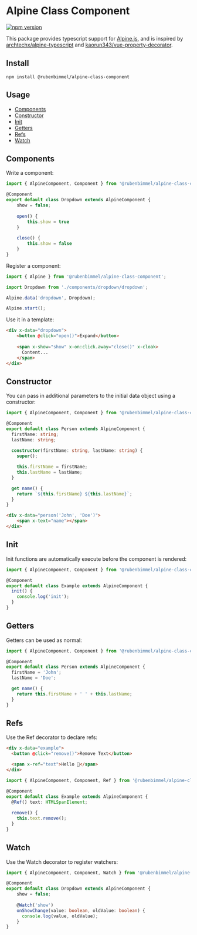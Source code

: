 # Alpine Class Component

[![npm version](https://badge.fury.io/js/%40rubenbimmel%2Falpine-class-component.svg)](https://badge.fury.io/js/%40rubenbimmel%2Falpine-class-component)

This package provides typescript support for [Alpine.js](https://github.com/alpinejs/alpine), and is inspired by [archtechx/alpine-typescript](https://github.com/archtechx/alpine-typescript) and [kaorun343/vue-property-decorator](https://github.com/kaorun343/vue-property-decorator).

## Install
```
npm install @rubenbimmel/alpine-class-component
```

## Usage

- [Components](#Components)
- [Constructor](#Constructor)
- [Init](#Init)
- [Getters](#Getters)
- [Refs](#Refs)
- [Watch](#Watch)


## <a id="Components"></a> Components
Write a component:

```ts
import { AlpineComponent, Component } from '@rubenbimmel/alpine-class-component';

@Component
export default class Dropdown extends AlpineComponent {
    show = false;
    
    open() {
        this.show = true
    }
    
    close() {
        this.show = false
    }
}
```

Register a component:

```ts
import { Alpine } from '@rubenbimmel/alpine-class-component';

import Dropdown from './components/dropdown/dropdown';

Alpine.data('dropdown', Dropdown);

Alpine.start();

```

Use it in a template:
```html
<div x-data="dropdown">
    <button @click="open()">Expand</button>
 
    <span x-show="show" x-on:click.away="close()" x-cloak>
      Content...
    </span>
</div>
```

## <a id="Constructor"></a> Constructor
You can pass in additional parameters to the initial data object using a constructor:

```ts
import { AlpineComponent, Component } from '@rubenbimmel/alpine-class-component';

@Component
export default class Person extends AlpineComponent {
  firstName: string;
  lastName: string;
  
  constructor(firstName: string, lastName: string) {
    super();

    this.firstName = firstName;
    this.lastName = lastName;
  }

  get name() {
    return `${this.firstName} ${this.lastName}`;
  }
}
```

```html
<div x-data="person('John', 'Doe')">
    <span x-text="name"></span>
</div>
```

## <a id="Init"></a> Init
Init functions are automatically execute before the component is rendered:

```ts
import { AlpineComponent, Component } from '@rubenbimmel/alpine-class-component';

@Component
export default class Example extends AlpineComponent {
  init() {
    console.log('init');
  }
}
```

## <a id="Getters"></a> Getters
Getters can be used as normal:

```ts
import { AlpineComponent, Component } from '@rubenbimmel/alpine-class-component';

@Component
export default class Person extends AlpineComponent {
  firstName = 'John';
  lastName = 'Doe';

  get name() {
    return this.firstName + ' ' + this.lastName;
  }
}
```

## <a id="Refs"></a> Refs
Use the Ref decorator to declare refs:

```html
<div x-data="example">
  <button @click="remove()">Remove Text</button>

  <span x-ref="text">Hello 👋</span>
</div>
```

```ts
import { AlpineComponent, Component, Ref } from '@rubenbimmel/alpine-class-component';

@Component
export default class Example extends AlpineComponent {
  @Ref() text: HTMLSpanElement;
  
  remove() {
    this.text.remove();
  }
}
```

## <a id="Watch"></a> Watch
Use the Watch decorator to register watchers:

```ts
import { AlpineComponent, Component, Watch } from '@rubenbimmel/alpine-class-component';

@Component
export default class Dropdown extends AlpineComponent {
    show = false;
    
    @Watch('show')
    onShowChange(value: boolean, oldValue: boolean) {
      console.log(value, oldValue);
    }
}
```

